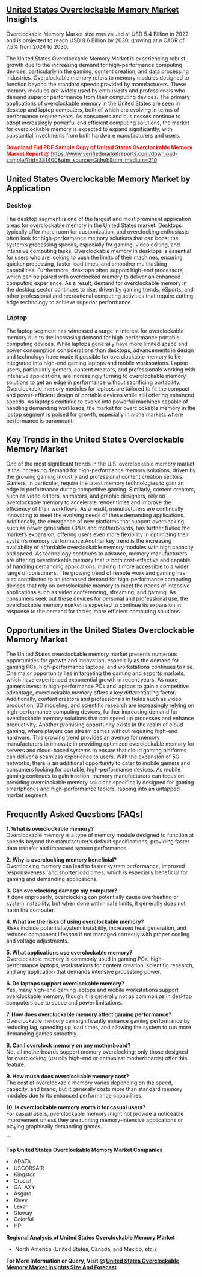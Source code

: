 <h2><a href="https://www.verifiedmarketreports.com/download-sample/?rid=381400&amp;utm_source=Github&amp;utm_medium=210" target="_blank">United States Overclockable Memory Market</a> Insights</h2><p>Overclockable Memory Market size was valued at USD 5.4 Billion in 2022 and is projected to reach USD 9.6 Billion by 2030, growing at a CAGR of 7.5% from 2024 to 2030.</p><p><p>The United States Overclockable Memory Market is experiencing robust growth due to the increasing demand for high-performance computing devices, particularly in the gaming, content creation, and data processing industries. Overclockable memory refers to memory modules designed to function beyond the standard speeds provided by manufacturers. These memory modules are widely used by enthusiasts and professionals who demand superior performance from their computing devices. The primary applications of overclockable memory in the United States are seen in desktop and laptop computers, both of which are evolving in terms of performance requirements. As consumers and businesses continue to adopt increasingly powerful and efficient computing solutions, the market for overclockable memory is expected to expand significantly, with substantial investments from both hardware manufacturers and users. <p><span class=""><span style="color: #ff0000;"><strong>Download Full PDF Sample Copy of United States Overclockable Memory Market Report</strong> @ </span><a href="https://www.verifiedmarketreports.com/download-sample/?rid=381400&amp;utm_source=Github&amp;utm_medium=210" target="_blank">https://www.verifiedmarketreports.com/download-sample/?rid=381400&amp;utm_source=Github&amp;utm_medium=210</a></span></p></p><h2>United States Overclockable Memory Market by Application</h2><h3>Desktop</h3><p>The desktop segment is one of the largest and most prominent application areas for overclockable memory in the United States market. Desktops typically offer more room for customization, and overclocking enthusiasts often look for high-performance memory solutions that can boost the system’s processing speeds, especially for gaming, video editing, and intensive computing tasks. Overclockable memory in desktops is essential for users who are looking to push the limits of their machines, ensuring quicker processing, faster load times, and smoother multitasking capabilities. Furthermore, desktops often support high-end processors, which can be paired with overclocked memory to deliver an enhanced computing experience. As a result, demand for overclockable memory in the desktop sector continues to rise, driven by gaming trends, eSports, and other professional and recreational computing activities that require cutting-edge technology to achieve superior performance. <h3>Laptop</h3><p>The laptop segment has witnessed a surge in interest for overclockable memory due to the increasing demand for high-performance portable computing devices. While laptops generally have more limited space and power consumption considerations than desktops, advancements in design and technology have made it possible for overclockable memory to be integrated into high-end gaming laptops and mobile workstations. Laptop users, particularly gamers, content creators, and professionals working with intensive applications, are increasingly turning to overclockable memory solutions to get an edge in performance without sacrificing portability. Overclockable memory modules for laptops are tailored to fit the compact and power-efficient design of portable devices while still offering enhanced speeds. As laptops continue to evolve into powerful machines capable of handling demanding workloads, the market for overclockable memory in the laptop segment is poised for growth, especially in niche markets where performance is paramount.<h2>Key Trends in the United States Overclockable Memory Market</h2><p>One of the most significant trends in the U.S. overclockable memory market is the increasing demand for high-performance memory solutions, driven by the growing gaming industry and professional content creation sectors. Gamers, in particular, require the latest memory technologies to gain an edge in performance during competitive gaming. Similarly, content creators, such as video editors, animators, and graphic designers, rely on overclockable memory to accelerate render times and improve the efficiency of their workflows. As a result, manufacturers are continually innovating to meet the evolving needs of these demanding applications. Additionally, the emergence of new platforms that support overclocking, such as newer generation CPUs and motherboards, has further fueled the market’s expansion, offering users even more flexibility in optimizing their system’s memory performance.Another key trend is the increasing availability of affordable overclockable memory modules with high capacity and speed. As technology continues to advance, memory manufacturers are offering overclockable memory that is both cost-effective and capable of handling demanding applications, making it more accessible to a wider range of consumers. The growing trend of remote work and gaming has also contributed to an increased demand for high-performance computing devices that rely on overclockable memory to meet the needs of intensive applications such as video conferencing, streaming, and gaming. As consumers seek out these devices for personal and professional use, the overclockable memory market is expected to continue its expansion in response to the demand for faster, more efficient computing solutions.<h2>Opportunities in the United States Overclockable Memory Market</h2><p>The United States overclockable memory market presents numerous opportunities for growth and innovation, especially as the demand for gaming PCs, high-performance laptops, and workstations continues to rise. One major opportunity lies in targeting the gaming and esports markets, which have experienced exponential growth in recent years. As more gamers invest in high-performance PCs and laptops to gain a competitive advantage, overclockable memory offers a key differentiating factor. Additionally, content creators and professionals in fields such as video production, 3D modeling, and scientific research are increasingly relying on high-performance computing devices, further increasing demand for overclockable memory solutions that can speed up processes and enhance productivity. Another promising opportunity exists in the realm of cloud gaming, where players can stream games without requiring high-end hardware. This growing trend provides an avenue for memory manufacturers to innovate in providing optimized overclockable memory for servers and cloud-based systems to ensure that cloud gaming platforms can deliver a seamless experience to users. With the expansion of 5G networks, there is an additional opportunity to cater to mobile gamers and consumers looking for portable, high-performance devices. As mobile gaming continues to gain traction, memory manufacturers can focus on providing overclockable memory solutions specifically designed for gaming smartphones and high-performance tablets, tapping into an untapped market segment.<h2>Frequently Asked Questions (FAQs)</h2><p><strong>1. What is overclockable memory?</strong><br> Overclockable memory is a type of memory module designed to function at speeds beyond the manufacturer’s default specifications, providing faster data transfer and improved system performance.</p><p><strong>2. Why is overclocking memory beneficial?</strong><br> Overclocking memory can lead to faster system performance, improved responsiveness, and shorter load times, which is especially beneficial for gaming and demanding applications.</p><p><strong>3. Can overclocking damage my computer?</strong><br> If done improperly, overclocking can potentially cause overheating or system instability, but when done within safe limits, it generally does not harm the computer.</p><p><strong>4. What are the risks of using overclockable memory?</strong><br> Risks include potential system instability, increased heat generation, and reduced component lifespan if not managed correctly with proper cooling and voltage adjustments.</p><p><strong>5. What applications use overclockable memory?</strong><br> Overclockable memory is commonly used in gaming PCs, high-performance laptops, workstations for content creation, scientific research, and any application that demands intensive processing power.</p><p><strong>6. Do laptops support overclockable memory?</strong><br> Yes, many high-end gaming laptops and mobile workstations support overclockable memory, though it is generally not as common as in desktop computers due to space and power limitations.</p><p><strong>7. How does overclockable memory affect gaming performance?</strong><br> Overclockable memory can significantly enhance gaming performance by reducing lag, speeding up load times, and allowing the system to run more demanding games smoothly.</p><p><strong>8. Can I overclock memory on any motherboard?</strong><br> Not all motherboards support memory overclocking; only those designed for overclocking (usually high-end or enthusiast motherboards) offer this feature.</p><p><strong>9. How much does overclockable memory cost?</strong><br> The cost of overclockable memory varies depending on the speed, capacity, and brand, but it generally costs more than standard memory modules due to its enhanced performance capabilities.</p><p><strong>10. Is overclockable memory worth it for casual users?</strong><br> For casual users, overclockable memory might not provide a noticeable improvement unless they are running memory-intensive applications or playing graphically demanding games.</p>```</p><p><strong>Top United States Overclockable Memory Market Companies</strong></p><div data-test-id=""><p><li>ADATA</li><li> USCORSAIR</li><li> Kingston</li><li> Crucial</li><li> GALAXY</li><li> Asgard</li><li> Klevv</li><li> Lexar</li><li> Gloway</li><li> Colorful</li><li> HP</li></p><div><strong>Regional Analysis of&nbsp;United States Overclockable Memory Market</strong></div><ul><li dir="ltr"><p dir="ltr">North America&nbsp;(United States, Canada, and Mexico, etc.)</p></li></ul><p><strong>For More Information or Query, Visit @&nbsp;</strong><strong><a href="https://www.verifiedmarketreports.com/product/overclockable-memory-market/?utm_source=Github&amp;utm_medium=210" target="_blank">United States Overclockable Memory Market Insights Size And Forecast</a></strong></p></div>
